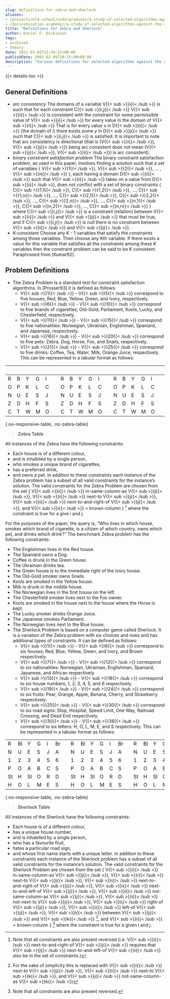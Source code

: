 ```yaml
---
slug: definitions-for-zebra-and-sherlock
aliases:
- /projects/old-school/undergraduate/a-study-of-selected-algorithms-against-the-sherlock-and-zebra-problems/definitions-for-zebra-and-sherlock/
- /docs/education-academic/a-study-of-selected-algorithms-against-the-sherlock-and-zebra-problems/definitions-for-zebra-and-sherlock/
title: "Definitions for Zebra and Sherlock"
author: Daniel F. Dickinson
tags:
- archived
- theory
date: 2021-03-02T13:34:12+00:00
publishDate: 2003-02-09T10:25:00+00:00
description: "Various definitions for selected algorithms against the Zebra and Sherlock problems"
---
```


{{< details-toc >}}

## General Definitions

* *arc consistency* The domains of a variable V{{< sub >}}i{{< /sub >}} is such that for each constraint C{{< sub >}}i,j{{< /sub >}} V{{< sub >}}i{{< /sub >}} is consistent with the constraint for some permissible value of V{{< sub >}}j{{< /sub >}} for every value in the domain of V{{< sub >}}i{{< /sub >}} That is for every value *x* in D{{< sub >}}i{{< /sub >}} (the domain of *i*) there exists some *y* in D{{< sub >}}j{{< /sub >}} such that C{{< sub >}}i,j{{< /sub >}} is satisfied. It is important to note that arc consistency is directional (that is (V{{< sub >}}i{{< /sub >}}, V{{< sub >}}j{{< /sub >}}) being arc consistent does not mean (V{{< sub >}}j{{< /sub >}}, V{{< sub >}}i{{< /sub >}}) is arc consistent).
* *binary constraint satisfaction problem* The binary constraint satisfaction problem, as used in this paper, involves finding a solution such that a set of variables { V{{< sub >}}1{{< /sub >}}, V{{< sub >}}2{{< /sub >}}, … , V{{< sub >}}n{{< /sub >}} }, each having a domain D{{< sub >}}i{{< /sub >}} such that V{{< sub >}}i{{< /sub >}} takes on a value from D{{< sub >}}i{{< /sub >}}, does not conflict with a set of binary constraints { C{{< sub >}}1,1{{< /sub >}}, C{{< sub >}}1,2{{< /sub >}}, …, C{{< sub >}}1,n{{< /sub >}}, …, C{{< sub >}}2,1{{< /sub >}}, C{{< sub >}}2,2{{< /sub >}}, …, C{{< sub >}}2,n{{< /sub >}}, …, C{{< sub >}}n,1{{< /sub >}}, C{{< sub >}}n,2{{< /sub >}}, …, C{{< sub >}}n,n{{< /sub >}} } where C{{< sub >}}i,j{{< /sub >}} is a constraint (relation) between V{{< sub >}}i{{< /sub >}} and V{{< sub >}}j{{< /sub >}} that must be true, and if C{{< sub >}}i,j{{< /sub >}} is null there is no constraint between V{{< sub >}}i{{< /sub >}} and V{{< sub >}}j{{< /sub >}}.
* *K-consistent* Choose any K - 1 variables that satisfy the constraints among those variables. Then choose any Kth variable. If there exists a value for this variable that satisfies all the constraints among these K variables then the constraint problem can be said to be K consistent. Paraphrased from [Kumar92].

## Problem Definitions

* The Zebra Problem Is a standard test for constraint satisfaction algorithms. In [Prosser93] it is defined as follows:
  * V{{< sub >}}1{{< /sub >}} - V{{< sub >}}5{{< /sub >}} correspond to five houses; Red, Blue, Yellow, Green, and Ivory, respectively.
  * V{{< sub >}}6{{< /sub >}} - V{{< sub >}}10{{< /sub >}} correspond to five brands of cigarettes; Old-Gold, Parliament, Kools, Lucky, and Chesterfield, respectively.
  * V{{< sub >}}11{{< /sub >}} - V{{< sub >}}15{{< /sub >}} correspond to five nationalities: Norwegian, Ukrainian, Englishman, Spaniard, and Japanese, respectively.
  * V{{< sub >}}16{{< /sub >}} - V{{< sub >}}20{{< /sub >}} correspond to five pets: Zebra, Dog, Horse, Fox, and Snails, respectively.
  * V{{< sub >}}21{{< /sub >}} - V{{< sub >}}25{{< /sub >}} correspond to five drinks: Coffee, Tea, Water, Milk, Orange Juice, respectively. This can be represented in a tabular format as follows:

|     |     |     |     |     |     |     |     |     |     |     |     |     |     |     |     |     |     |     |     |     |     |     |     |     |     |     |     |     |
|-----|-----|-----|-----|-----|-----|-----|-----|-----|-----|-----|-----|-----|-----|-----|-----|-----|-----|-----|-----|-----|-----|-----|-----|-----|-----|-----|-----|-----|
| R   | B   | Y   | G   | I   |     | R   | B   | Y   | G   | I   |     | R   | B   | Y   | G   | I   |     | R   | B   | Y   | G   | I   |     | R   | B   | Y   | G   | I   |
| O   | P   | K   | L   | C   |     | O   | P   | K   | L   | C   |     | O   | P   | K   | L   | C   |     | O   | P   | K   | L   | C   |     | O   | P   | K   | L   | C   |
| N   | U   | E   | S   | J   |     | N   | U   | E   | S   | J   |     | N   | U   | E   | S   | J   |     | N   | U   | E   | S   | J   |     | N   | U   | E   | S   | J   |
| Z   | D   | H   | F   | S   |     | Z   | D   | H   | F   | S   |     | Z   | D   | H   | F   | S   |     | Z   | D   | H   | F   | S   |     | Z   | D   | H   | F   | S   |
| C   | T   | W   | M   | O   |     | C   | T   | W   | M   | O   |     | C   | T   | W   | M   | O   |     | C   | T   | W   | M   | O   |     | C   | T   | W   | M   | O   |
{.no-responsive-table, .no-zebra-table}

> **Zebra Table**

All instances of the Zebra have the following constraints:

* Each house is of a different colour,
* and is inhabited by a single person,
* who smokes a unique brand of cigarettes,
* has a preferred drink,
* and owns a pet. In addition to these constraints each instance of the Zebra problem has a subset of all valid constraints for the instance’s solution. The valid constraints for the Zebra Problem are chosen from the set { V{{< sub >}}i{{< /sub >}} in-same-column-as V{{< sub >}}j{{< /sub >}}, V{{< sub >}}i{{< /sub >}} next-to V{{< sub >}}j{{< /sub >}}, V{{< sub >}}i{{< /sub >}} next-to-and-right-of V{{< sub >}}j{{< /sub >}}, and V{{< sub >}}i{{< /sub >}} = known-column } [^1] where the constraint is true for a give i and j.

For the purposes of the paper, the query is, “Who lives in which house, smokes which brand of cigarette, is a citizen of which country, owns which pet, and drinks which drink?” The benchmark Zebra problem has the following constraints:

* The Englishman lives in the Red house.
* The Spaniard owns a Dog.
* Coffee is drunk in the Green house.
* The Ukrainian drinks tea.
* The Green house is to the immediate right of the Ivory house.
* The Old-Gold smoker owns Snails.
* Kools are smoked in the Yellow house.
* Milk is drunk in the middle house.
* The Norwegian lives in the first house on the left.
* The Chesterfield smoker lives next to the Fox owner.
* Kools are smoked in the house next to the house where the Horse is kept.
* The Lucky smoker drinks Orange Juice.
* The Japanese smokes Parliament.
* The Norwegian lives next to the Blue house.
* The Sherlock Problem Is based on a computer game called Sherlock. It is a variation of the Zebra problem with six choices and rows and has additional types of constraints. It can be defined as follows:
  * V{{< sub >}}1{{< /sub >}} - V{{< sub >}}6{{< /sub >}} correspond to six houses; Red, Blue, Yellow, Green, and Ivory, and Brown respectively.
  * V{{< sub >}}7{{< /sub >}} - V{{< sub >}}12{{< /sub >}} correspond to six nationalities: Norwegian, Ukrainian, Englishman, Spaniard, Japanese, and African respectively.
  * V{{< sub >}}13{{< /sub >}} - V{{< sub >}}18{{< /sub >}} correspond to six house numbers; 1, 2, 3, 4, 5, and 6 respectively.
  * V{{< sub >}}19{{< /sub >}} - V{{< sub >}}24{{< /sub >}} correspond to six fruits: Pear, Orange, Apple, Banana, Cherry, and Strawberry respectively.
  * V{{< sub >}}25{{< /sub >}} - V{{< sub >}}30{{< /sub >}} correspond to six road signs: Stop, Hospital, Speed Limit, One Way, Railroad Crossing, and Dead End respectively.
  * V{{< sub >}}30{{< /sub >}} - V{{< sub >}}36{{< /sub >}} correspond to six letters: H, O, L, M, E, and S respectively. This can be represented in a tabular format as follows:

|     |     |     |     |     |     |     |     |     |     |     |     |     |     |     |     |     |     |     |     |     |     |     |     |     |     |     |     |     |     |     |     |     |     |     |     |     |     |     |     |     |
| --- | --- | --- | --- | --- | --- | --- | --- | --- | --- | --- | --- | --- | --- | --- | --- | --- | --- | --- | --- | --- | --- | --- | --- | --- | --- | --- | --- | --- | --- | --- | --- | --- | --- | --- | --- | --- | --- | --- | --- | --- |
| R   | Bl  | Y   | G   | I   | Br  |     | R   | Bl  | Y   | G   | I   | Br  |     | R   | Bl  | Y   | G   | I   | Br  |     | R   | Bl  | Y   | G   | I   | Br  |     | R   | Bl  | Y   | G   | I   | Br  |     | R   | Bl  | Y   | G   | I   | Br  |
| N   | U   | E   | S   | J   | A   |     | N   | U   | E   | S   | J   | A   |     | N   | U   | E   | S   | J   | A   |     | N   | U   | E   | S   | J   | A   |     | N   | U   | E   | S   | J   | A   |     | N   | U   | E   | S   | J   | A   |
| 1   | 2   | 3   | 4   | 5   | 6   |     | 1   | 2   | 3   | 4   | 5   | 6   |     | 1   | 2   | 3   | 4   | 5   | 6   |     | 1   | 2   | 3   | 4   | 5   | 6   |     | 1   | 2   | 3   | 4   | 5   | 6   |     | 1   | 2   | 3   | 4   | 5   | 6   |
| P   | O   | A   | B   | C   | S   |     | P   | O   | A   | B   | C   | S   |     | P   | O   | A   | B   | C   | S   |     | P   | O   | A   | B   | C   | S   |     | P   | O   | A   | B   | C   | S   |     | P   | O   | A   | B   | C   | S   |
| St  | H   | Sl  | O   | R   | D   |     | St  | H   | Sl  | O   | R   | D   |     | St  | H   | Sl  | O   | R   | D   |     | St  | H   | Sl  | O   | R   | D   |     | St  | H   | Sl  | O   | R   | D   |     | St  | H   | Sl  | O   | R   | D   |
| H   | O   | L   | M   | E   | S   |     | H   | O   | L   | M   | E   | S   |     | H   | O   | L   | M   | E   | S   |     | H   | O   | L   | M   | E   | S   |     | H   | O   | L   | M   | E   | S   |     | H   | O   | L   | M   | E   | S   |
{.no-responsive-table, .no-zebra-table}

>**Sherlock Table**

All instances of the Sherlock have the following constraints:

* Each house is of a different colour,
* has a unique house number,
* and is inhabited by a single person,
* who has a favourite fruit,
* hates a particular road sign,
* and whose first name starts with a unique letter. In addition to these constraints each instance of the Sherlock problem has a subset of all valid constraints for the instance’s solution. The valid constraints for the Sherlock Problem are chosen from the set { V{{< sub >}}i{{< /sub >}} in-same-column-as V{{< sub >}}j{{< /sub >}}, V{{< sub >}}i{{< /sub >}} next-to V{{< sub >}}j{{< /sub >}}, V{{< sub >}}i{{< /sub >}} next-to-and-right-of V{{< sub >}}j{{< /sub >}}, V{{< sub >}}i{{< /sub >}} next-to-and-left-of V{{< sub >}}j{{< /sub >}}, V{{< sub >}}i{{< /sub >}} not-same-column-as V{{< sub >}}j{{< /sub >}}, V{{< sub >}}i{{< /sub >}} not-next-to V{{< sub >}}j{{< /sub >}}, V{{< sub >}}i{{< /sub >}} right-of V{{< sub >}}j{{< /sub >}}, V{{< sub >}}i{{< /sub >}} left-of V{{< sub >}}j{{< /sub >}}, V{{< sub >}}i{{< /sub >}} between V{{< sub >}}j{{< /sub >}} and V{{< sub >}}k{{< /sub >}} [^2], and V{{< sub >}}i{{< /sub >}} = known-column } [^3] where the constraint is true for a given i and j.

[^1]:  Note that all constraints are also present reversed (i.e. V{{< sub >}}i{{< /sub >}} next-to-and-right-of V{{< sub >}}j{{< /sub >}} requires that V{{< sub >}}j{{< /sub >}} next-to-and-left-of V{{< sub >}}i{{< /sub >}} also be in the set of constraints.)
[^2]:  For the sake of simplicity this is replaced with V{{< sub >}}i{{< /sub >}} next-to V{{< sub >}}j{{< /sub >}}, V{{< sub >}}i{{< /sub >}} next-to V{{< sub >}}k{{< /sub >}}, and V{{< sub >}}j{{< /sub >}} not-same-column-as V{{< sub >}}k{{< /sub >}}
[^3]:  Note that all constraints are also present reversed.
